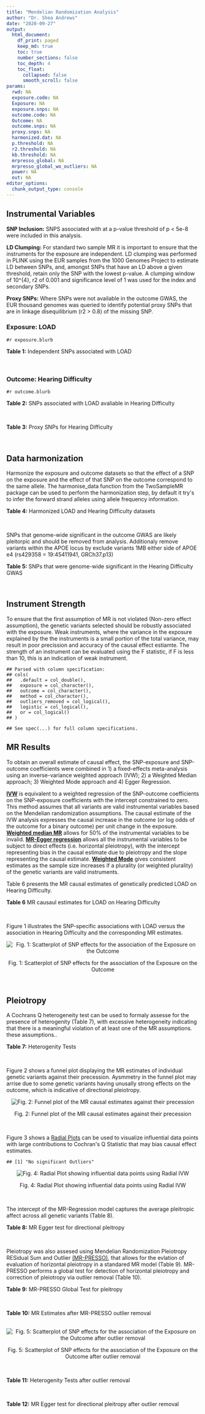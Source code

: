```yaml
---
title: "Mendelian Randomization Analysis"
author: "Dr. Shea Andrews"
date: "2020-09-27"
output:
  html_document:
    df_print: paged
    keep_md: true
    toc: true
    number_sections: false
    toc_depth: 4
    toc_float:
      collapsed: false
      smooth_scroll: false
params:
  rwd: NA
  exposure.code: NA
  Exposure: NA
  exposure.snps: NA
  outcome.code: NA
  Outcome: NA
  outcome.snps: NA
  proxy.snps: NA
  harmonized.dat: NA
  p.threshold: NA
  r2.threshold: NA
  kb.threshold: NA
  mrpresso_global: NA
  mrpresso_global_wo_outliers: NA
  power: NA
  out: NA
editor_options:
  chunk_output_type: console
---
```







## Instrumental Variables
**SNP Inclusion:** SNPS associated with at a p-value threshold of p < 5e-8 were included in this analysis.
<br>

**LD Clumping:** For standard two sample MR it is important to ensure that the instruments for the exposure are independent. LD clumping was performed in PLINK using the EUR samples from the 1000 Genomes Project to estimate LD between SNPs, and, amongst SNPs that have an LD above a given threshold, retain only the SNP with the lowest p-value. A clumping window of 10^{4}, r2 of 0.001 and significance level of 1 was used for the index and secondary SNPs.
<br>

**Proxy SNPs:** Where SNPs were not available in the outcome GWAS, the EUR thousand genomes was queried to identify potential proxy SNPs that are in linkage disequilibrium (r2 > 0.8) of the missing SNP.
<br>

### Exposure: LOAD
`#r exposure.blurb`
<br>

**Table 1:** Independent SNPs associated with LOAD
<div data-pagedtable="false">
  <script data-pagedtable-source type="application/json">
{"columns":[{"label":["SNP"],"name":[1],"type":["chr"],"align":["left"]},{"label":["CHROM"],"name":[2],"type":["dbl"],"align":["right"]},{"label":["POS"],"name":[3],"type":["dbl"],"align":["right"]},{"label":["REF"],"name":[4],"type":["chr"],"align":["left"]},{"label":["ALT"],"name":[5],"type":["chr"],"align":["left"]},{"label":["AF"],"name":[6],"type":["dbl"],"align":["right"]},{"label":["BETA"],"name":[7],"type":["dbl"],"align":["right"]},{"label":["SE"],"name":[8],"type":["dbl"],"align":["right"]},{"label":["Z"],"name":[9],"type":["dbl"],"align":["right"]},{"label":["P"],"name":[10],"type":["dbl"],"align":["right"]},{"label":["N"],"name":[11],"type":["dbl"],"align":["right"]},{"label":["TRAIT"],"name":[12],"type":["chr"],"align":["left"]}],"data":[{"1":"rs679515","2":"1","3":"207750568","4":"T","5":"C","6":"0.8126","7":"-0.1508","8":"0.0183","9":"-8.240440","10":"1.555000e-16","11":"63926","12":"LOAD"},{"1":"rs6733839","2":"2","3":"127892810","4":"C","5":"T","6":"0.4067","7":"0.1693","8":"0.0154","9":"10.993506","10":"4.022000e-28","11":"63926","12":"LOAD"},{"1":"rs34665982","2":"6","3":"32560306","4":"T","5":"C","6":"0.5213","7":"-0.0967","8":"0.0166","9":"-5.825300","10":"5.798000e-09","11":"63926","12":"LOAD"},{"1":"rs114812713","2":"6","3":"41034000","4":"G","5":"C","6":"0.0301","7":"0.2980","8":"0.0431","9":"6.914153","10":"4.467000e-12","11":"63926","12":"LOAD"},{"1":"rs1385742","2":"6","3":"47595155","4":"A","5":"T","6":"0.6344","7":"-0.0876","8":"0.0157","9":"-5.579620","10":"2.232000e-08","11":"63926","12":"LOAD"},{"1":"rs11767557","2":"7","3":"143109139","4":"T","5":"C","6":"0.1968","7":"-0.1028","8":"0.0182","9":"-5.648350","10":"1.561000e-08","11":"63926","12":"LOAD"},{"1":"rs73223431","2":"8","3":"27219987","4":"C","5":"T","6":"0.3669","7":"0.0936","8":"0.0153","9":"6.117647","10":"8.342000e-10","11":"63926","12":"LOAD"},{"1":"rs867230","2":"8","3":"27468503","4":"C","5":"A","6":"0.6029","7":"0.1333","8":"0.0158","9":"8.436709","10":"3.492000e-17","11":"63926","12":"LOAD"},{"1":"rs12416487","2":"10","3":"11721057","4":"A","5":"T","6":"0.6519","7":"0.0850","8":"0.0154","9":"5.519480","10":"3.417000e-08","11":"63926","12":"LOAD"},{"1":"rs3740688","2":"11","3":"47380340","4":"G","5":"T","6":"0.5524","7":"0.0935","8":"0.0144","9":"6.493056","10":"9.702000e-11","11":"63926","12":"LOAD"},{"1":"rs1582763","2":"11","3":"60021948","4":"G","5":"A","6":"0.3729","7":"-0.1232","8":"0.0149","9":"-8.268456","10":"1.186000e-16","11":"63926","12":"LOAD"},{"1":"rs3851179","2":"11","3":"85868640","4":"T","5":"C","6":"0.6410","7":"0.1198","8":"0.0148","9":"8.094590","10":"5.809000e-16","11":"63926","12":"LOAD"},{"1":"rs11218343","2":"11","3":"121435587","4":"T","5":"C","6":"0.0401","7":"-0.2053","8":"0.0369","9":"-5.563690","10":"2.633000e-08","11":"63926","12":"LOAD"},{"1":"rs12590654","2":"14","3":"92938855","4":"G","5":"A","6":"0.3353","7":"-0.0906","8":"0.0157","9":"-5.770701","10":"8.729000e-09","11":"63926","12":"LOAD"},{"1":"rs12151021","2":"19","3":"1050874","4":"A","5":"G","6":"0.6753","7":"-0.1071","8":"0.0169","9":"-6.337280","10":"2.562000e-10","11":"63926","12":"LOAD"},{"1":"rs111358663","2":"19","3":"45196958","4":"T","5":"A","6":"0.0111","7":"-0.5369","8":"0.0795","9":"-6.753459","10":"1.436000e-11","11":"63926","12":"LOAD"},{"1":"rs4803765","2":"19","3":"45358448","4":"C","5":"T","6":"0.0243","7":"0.7165","8":"0.0610","9":"11.745902","10":"7.131000e-32","11":"63926","12":"LOAD"},{"1":"rs12972156","2":"19","3":"45387459","4":"C","5":"G","6":"0.2027","7":"0.9653","8":"0.0189","9":"51.074100","10":"2.225074e-308","11":"63926","12":"LOAD"},{"1":"rs117310449","2":"19","3":"45393516","4":"C","5":"T","6":"0.0130","7":"0.9879","8":"0.0691","9":"14.296671","10":"2.275000e-46","11":"63926","12":"LOAD"},{"1":"rs73033507","2":"19","3":"45431403","4":"C","5":"T","6":"0.0239","7":"-0.3620","8":"0.0657","9":"-5.509893","10":"3.646000e-08","11":"63926","12":"LOAD"},{"1":"rs114533385","2":"19","3":"45436753","4":"C","5":"T","6":"0.0210","7":"0.8281","8":"0.0661","9":"12.527988","10":"5.434000e-36","11":"63926","12":"LOAD"},{"1":"rs139995984","2":"19","3":"45574482","4":"G","5":"C","6":"0.0155","7":"-0.5343","8":"0.0879","9":"-6.078498","10":"1.192000e-09","11":"63926","12":"LOAD"}],"options":{"columns":{"min":{},"max":[10]},"rows":{"min":[10],"max":[10]},"pages":{}}}
  </script>
</div>
<br>

### Outcome: Hearing Difficulty
`#r outcome.blurb`
<br>

**Table 2:** SNPs associated with LOAD avaliable in Hearing Difficulty
<div data-pagedtable="false">
  <script data-pagedtable-source type="application/json">
{"columns":[{"label":["SNP"],"name":[1],"type":["chr"],"align":["left"]},{"label":["CHROM"],"name":[2],"type":["dbl"],"align":["right"]},{"label":["POS"],"name":[3],"type":["dbl"],"align":["right"]},{"label":["REF"],"name":[4],"type":["chr"],"align":["left"]},{"label":["ALT"],"name":[5],"type":["chr"],"align":["left"]},{"label":["AF"],"name":[6],"type":["dbl"],"align":["right"]},{"label":["BETA"],"name":[7],"type":["dbl"],"align":["right"]},{"label":["SE"],"name":[8],"type":["dbl"],"align":["right"]},{"label":["Z"],"name":[9],"type":["dbl"],"align":["right"]},{"label":["P"],"name":[10],"type":["dbl"],"align":["right"]},{"label":["N"],"name":[11],"type":["dbl"],"align":["right"]},{"label":["TRAIT"],"name":[12],"type":["chr"],"align":["left"]}],"data":[{"1":"rs679515","2":"1","3":"207750568","4":"T","5":"C","6":"0.822475","7":"-0.002313600","8":"0.00172481","9":"-1.341370","10":"0.180","11":"250389","12":"Hearing_Difficulty"},{"1":"rs6733839","2":"2","3":"127892810","4":"C","5":"T","6":"0.392564","7":"0.002783530","8":"0.00137094","9":"2.030380","10":"0.042","11":"250389","12":"Hearing_Difficulty"},{"1":"rs34665982","2":"6","3":"32560306","4":"T","5":"C","6":"0.560524","7":"0.001473400","8":"0.00132923","9":"1.108460","10":"0.270","11":"250389","12":"Hearing_Difficulty"},{"1":"rs114812713","2":"6","3":"41034000","4":"G","5":"C","6":"0.026655","7":"0.004620500","8":"0.00416719","9":"1.108780","10":"0.270","11":"250389","12":"Hearing_Difficulty"},{"1":"rs1385742","2":"6","3":"47595155","4":"A","5":"T","6":"0.647132","7":"-0.001163960","8":"0.00139644","9":"-0.833520","10":"0.400","11":"250389","12":"Hearing_Difficulty"},{"1":"rs11767557","2":"7","3":"143109139","4":"T","5":"C","6":"0.214293","7":"-0.000904002","8":"0.00160615","9":"-0.562838","10":"0.570","11":"250389","12":"Hearing_Difficulty"},{"1":"rs73223431","2":"8","3":"27219987","4":"C","5":"T","6":"0.366373","7":"-0.000432550","8":"0.00137058","9":"-0.315596","10":"0.750","11":"250389","12":"Hearing_Difficulty"},{"1":"rs867230","2":"8","3":"27468503","4":"C","5":"A","6":"0.586828","7":"0.002898550","8":"0.00135090","9":"2.145640","10":"0.032","11":"250389","12":"Hearing_Difficulty"},{"1":"rs12416487","2":"10","3":"11721057","4":"A","5":"T","6":"0.657233","7":"-0.002473270","8":"0.00139040","9":"-1.778820","10":"0.075","11":"250389","12":"Hearing_Difficulty"},{"1":"rs3740688","2":"11","3":"47380340","4":"G","5":"T","6":"0.544018","7":"0.002175910","8":"0.00132806","9":"1.638410","10":"0.100","11":"250389","12":"Hearing_Difficulty"},{"1":"rs1582763","2":"11","3":"60021948","4":"G","5":"A","6":"0.380316","7":"-0.003224680","8":"0.00135984","9":"-2.371370","10":"0.018","11":"250389","12":"Hearing_Difficulty"},{"1":"rs3851179","2":"11","3":"85868640","4":"T","5":"C","6":"0.628284","7":"-0.000187229","8":"0.00136368","9":"-0.137297","10":"0.890","11":"250389","12":"Hearing_Difficulty"},{"1":"rs11218343","2":"11","3":"121435587","4":"T","5":"C","6":"0.037339","7":"0.001421820","8":"0.00348571","9":"0.407900","10":"0.680","11":"250389","12":"Hearing_Difficulty"},{"1":"rs12590654","2":"14","3":"92938855","4":"G","5":"A","6":"0.339705","7":"0.002277520","8":"0.00140235","9":"1.624070","10":"0.100","11":"250389","12":"Hearing_Difficulty"},{"1":"rs12151021","2":"19","3":"1050874","4":"A","5":"G","6":"0.674505","7":"0.001812200","8":"0.00141490","9":"1.280800","10":"0.200","11":"250389","12":"Hearing_Difficulty"},{"1":"rs111358663","2":"19","3":"45196958","4":"T","5":"A","6":"0.015890","7":"0.007170420","8":"0.00536153","9":"1.337380","10":"0.180","11":"250389","12":"Hearing_Difficulty"},{"1":"rs4803765","2":"19","3":"45358448","4":"C","5":"T","6":"0.009395","7":"0.005230240","8":"0.00760186","9":"0.688021","10":"0.490","11":"250389","12":"Hearing_Difficulty"},{"1":"rs12972156","2":"19","3":"45387459","4":"C","5":"G","6":"0.148626","7":"0.001232550","8":"0.00187061","9":"0.658903","10":"0.510","11":"250389","12":"Hearing_Difficulty"},{"1":"rs117310449","2":"19","3":"45393516","4":"C","5":"T","6":"0.011970","7":"-0.004624800","8":"0.00610451","9":"-0.757604","10":"0.450","11":"250389","12":"Hearing_Difficulty"},{"1":"rs73033507","2":"19","3":"45431403","4":"C","5":"T","6":"0.038781","7":"0.003775510","8":"0.00347531","9":"1.086380","10":"0.280","11":"250389","12":"Hearing_Difficulty"},{"1":"rs114533385","2":"19","3":"45436753","4":"C","5":"T","6":"0.011043","7":"0.000671419","8":"0.00650306","9":"0.103247","10":"0.920","11":"250389","12":"Hearing_Difficulty"},{"1":"rs139995984","2":"19","3":"45574482","4":"G","5":"C","6":"0.013652","7":"-0.003783860","8":"0.00635591","9":"-0.595329","10":"0.550","11":"250389","12":"Hearing_Difficulty"}],"options":{"columns":{"min":{},"max":[10]},"rows":{"min":[10],"max":[10]},"pages":{}}}
  </script>
</div>
<br>

**Table 3:** Proxy SNPs for Hearing Difficulty
<div data-pagedtable="false">
  <script data-pagedtable-source type="application/json">
{"columns":[{"label":["proxy.outcome"],"name":[1],"type":["lgl"],"align":["right"]},{"label":["target_snp"],"name":[2],"type":["lgl"],"align":["right"]},{"label":["proxy_snp"],"name":[3],"type":["lgl"],"align":["right"]},{"label":["ld.r2"],"name":[4],"type":["lgl"],"align":["right"]},{"label":["Dprime"],"name":[5],"type":["lgl"],"align":["right"]},{"label":["ref.proxy"],"name":[6],"type":["lgl"],"align":["right"]},{"label":["alt.proxy"],"name":[7],"type":["lgl"],"align":["right"]},{"label":["CHROM"],"name":[8],"type":["lgl"],"align":["right"]},{"label":["POS"],"name":[9],"type":["lgl"],"align":["right"]},{"label":["ALT.proxy"],"name":[10],"type":["lgl"],"align":["right"]},{"label":["REF.proxy"],"name":[11],"type":["lgl"],"align":["right"]},{"label":["AF"],"name":[12],"type":["lgl"],"align":["right"]},{"label":["BETA"],"name":[13],"type":["lgl"],"align":["right"]},{"label":["SE"],"name":[14],"type":["lgl"],"align":["right"]},{"label":["P"],"name":[15],"type":["lgl"],"align":["right"]},{"label":["N"],"name":[16],"type":["lgl"],"align":["right"]},{"label":["ref"],"name":[17],"type":["lgl"],"align":["right"]},{"label":["alt"],"name":[18],"type":["lgl"],"align":["right"]},{"label":["ALT"],"name":[19],"type":["lgl"],"align":["right"]},{"label":["REF"],"name":[20],"type":["lgl"],"align":["right"]},{"label":["PHASE"],"name":[21],"type":["lgl"],"align":["right"]}],"data":[{"1":"NA","2":"NA","3":"NA","4":"NA","5":"NA","6":"NA","7":"NA","8":"NA","9":"NA","10":"NA","11":"NA","12":"NA","13":"NA","14":"NA","15":"NA","16":"NA","17":"NA","18":"NA","19":"NA","20":"NA","21":"NA"}],"options":{"columns":{"min":{},"max":[10]},"rows":{"min":[10],"max":[10]},"pages":{}}}
  </script>
</div>
<br>

## Data harmonization
Harmonize the exposure and outcome datasets so that the effect of a SNP on the exposure and the effect of that SNP on the outcome correspond to the same allele. The harmonise_data function from the TwoSampleMR package can be used to perform the harmonization step, by default it try's to infer the forward strand alleles using allele frequency information.
<br>

**Table 4:** Harmonized LOAD and Hearing Difficulty datasets
<div data-pagedtable="false">
  <script data-pagedtable-source type="application/json">
{"columns":[{"label":["SNP"],"name":[1],"type":["chr"],"align":["left"]},{"label":["effect_allele.exposure"],"name":[2],"type":["chr"],"align":["left"]},{"label":["other_allele.exposure"],"name":[3],"type":["chr"],"align":["left"]},{"label":["effect_allele.outcome"],"name":[4],"type":["chr"],"align":["left"]},{"label":["other_allele.outcome"],"name":[5],"type":["chr"],"align":["left"]},{"label":["beta.exposure"],"name":[6],"type":["dbl"],"align":["right"]},{"label":["beta.outcome"],"name":[7],"type":["dbl"],"align":["right"]},{"label":["eaf.exposure"],"name":[8],"type":["dbl"],"align":["right"]},{"label":["eaf.outcome"],"name":[9],"type":["dbl"],"align":["right"]},{"label":["remove"],"name":[10],"type":["lgl"],"align":["right"]},{"label":["palindromic"],"name":[11],"type":["lgl"],"align":["right"]},{"label":["ambiguous"],"name":[12],"type":["lgl"],"align":["right"]},{"label":["id.outcome"],"name":[13],"type":["chr"],"align":["left"]},{"label":["chr.outcome"],"name":[14],"type":["dbl"],"align":["right"]},{"label":["pos.outcome"],"name":[15],"type":["dbl"],"align":["right"]},{"label":["se.outcome"],"name":[16],"type":["dbl"],"align":["right"]},{"label":["z.outcome"],"name":[17],"type":["dbl"],"align":["right"]},{"label":["pval.outcome"],"name":[18],"type":["dbl"],"align":["right"]},{"label":["samplesize.outcome"],"name":[19],"type":["dbl"],"align":["right"]},{"label":["outcome"],"name":[20],"type":["chr"],"align":["left"]},{"label":["mr_keep.outcome"],"name":[21],"type":["lgl"],"align":["right"]},{"label":["pval_origin.outcome"],"name":[22],"type":["chr"],"align":["left"]},{"label":["chr.exposure"],"name":[23],"type":["dbl"],"align":["right"]},{"label":["pos.exposure"],"name":[24],"type":["dbl"],"align":["right"]},{"label":["se.exposure"],"name":[25],"type":["dbl"],"align":["right"]},{"label":["z.exposure"],"name":[26],"type":["dbl"],"align":["right"]},{"label":["pval.exposure"],"name":[27],"type":["dbl"],"align":["right"]},{"label":["samplesize.exposure"],"name":[28],"type":["dbl"],"align":["right"]},{"label":["exposure"],"name":[29],"type":["chr"],"align":["left"]},{"label":["mr_keep.exposure"],"name":[30],"type":["lgl"],"align":["right"]},{"label":["pval_origin.exposure"],"name":[31],"type":["chr"],"align":["left"]},{"label":["id.exposure"],"name":[32],"type":["chr"],"align":["left"]},{"label":["action"],"name":[33],"type":["dbl"],"align":["right"]},{"label":["mr_keep"],"name":[34],"type":["lgl"],"align":["right"]},{"label":["pt"],"name":[35],"type":["dbl"],"align":["right"]},{"label":["pleitropy_keep"],"name":[36],"type":["lgl"],"align":["right"]},{"label":["mrpresso_RSSobs"],"name":[37],"type":["dbl"],"align":["right"]},{"label":["mrpresso_pval"],"name":[38],"type":["dbl"],"align":["right"]},{"label":["mrpresso_keep"],"name":[39],"type":["lgl"],"align":["right"]}],"data":[{"1":"rs111358663","2":"A","3":"T","4":"A","5":"T","6":"-0.5369","7":"0.007170420","8":"0.0111","9":"0.015890","10":"FALSE","11":"TRUE","12":"FALSE","13":"PxdKDH","14":"19","15":"45196958","16":"0.00536153","17":"1.337380","18":"0.180","19":"250389","20":"Wells2019hdiff","21":"TRUE","22":"reported","23":"19","24":"45196958","25":"0.0795","26":"-6.753459","27":"1.436e-11","28":"63926","29":"Kunkle2019load","30":"TRUE","31":"reported","32":"9TLkyq","33":"2","34":"TRUE","35":"5e-08","36":"FALSE","37":"NA","38":"NA","39":"NA"},{"1":"rs11218343","2":"C","3":"T","4":"C","5":"T","6":"-0.2053","7":"0.001421820","8":"0.0401","9":"0.037339","10":"FALSE","11":"FALSE","12":"FALSE","13":"PxdKDH","14":"11","15":"121435587","16":"0.00348571","17":"0.407900","18":"0.680","19":"250389","20":"Wells2019hdiff","21":"TRUE","22":"reported","23":"11","24":"121435587","25":"0.0369","26":"-5.563690","27":"2.633e-08","28":"63926","29":"Kunkle2019load","30":"TRUE","31":"reported","32":"9TLkyq","33":"2","34":"TRUE","35":"5e-08","36":"TRUE","37":"8.446995e-06","38":"1.0000","39":"TRUE"},{"1":"rs114533385","2":"T","3":"C","4":"T","5":"C","6":"0.8281","7":"0.000671419","8":"0.0210","9":"0.011043","10":"FALSE","11":"FALSE","12":"FALSE","13":"PxdKDH","14":"19","15":"45436753","16":"0.00650306","17":"0.103247","18":"0.920","19":"250389","20":"Wells2019hdiff","21":"TRUE","22":"reported","23":"19","24":"45436753","25":"0.0661","26":"12.527988","27":"5.434e-36","28":"63926","29":"Kunkle2019load","30":"TRUE","31":"reported","32":"9TLkyq","33":"2","34":"TRUE","35":"5e-08","36":"FALSE","37":"NA","38":"NA","39":"NA"},{"1":"rs114812713","2":"C","3":"G","4":"C","5":"G","6":"0.2980","7":"0.004620500","8":"0.0301","9":"0.026655","10":"FALSE","11":"TRUE","12":"FALSE","13":"PxdKDH","14":"6","15":"41034000","16":"0.00416719","17":"1.108780","18":"0.270","19":"250389","20":"Wells2019hdiff","21":"TRUE","22":"reported","23":"6","24":"41034000","25":"0.0431","26":"6.914153","27":"4.467e-12","28":"63926","29":"Kunkle2019load","30":"TRUE","31":"reported","32":"9TLkyq","33":"2","34":"TRUE","35":"5e-08","36":"TRUE","37":"7.689907e-06","38":"1.0000","39":"TRUE"},{"1":"rs117310449","2":"T","3":"C","4":"T","5":"C","6":"0.9879","7":"-0.004624800","8":"0.0130","9":"0.011970","10":"FALSE","11":"FALSE","12":"FALSE","13":"PxdKDH","14":"19","15":"45393516","16":"0.00610451","17":"-0.757604","18":"0.450","19":"250389","20":"Wells2019hdiff","21":"TRUE","22":"reported","23":"19","24":"45393516","25":"0.0691","26":"14.296671","27":"2.275e-46","28":"63926","29":"Kunkle2019load","30":"TRUE","31":"reported","32":"9TLkyq","33":"2","34":"TRUE","35":"5e-08","36":"FALSE","37":"NA","38":"NA","39":"NA"},{"1":"rs11767557","2":"C","3":"T","4":"C","5":"T","6":"-0.1028","7":"-0.000904002","8":"0.1968","9":"0.214293","10":"FALSE","11":"FALSE","12":"FALSE","13":"PxdKDH","14":"7","15":"143109139","16":"0.00160615","17":"-0.562838","18":"0.570","19":"250389","20":"Wells2019hdiff","21":"TRUE","22":"reported","23":"7","24":"143109139","25":"0.0182","26":"-5.648350","27":"1.561e-08","28":"63926","29":"Kunkle2019load","30":"TRUE","31":"reported","32":"9TLkyq","33":"2","34":"TRUE","35":"5e-08","36":"TRUE","37":"5.031461e-08","38":"1.0000","39":"TRUE"},{"1":"rs12151021","2":"G","3":"A","4":"G","5":"A","6":"-0.1071","7":"0.001812200","8":"0.6753","9":"0.674505","10":"FALSE","11":"FALSE","12":"FALSE","13":"PxdKDH","14":"19","15":"1050874","16":"0.00141490","17":"1.280800","18":"0.200","19":"250389","20":"Wells2019hdiff","21":"TRUE","22":"reported","23":"19","24":"1050874","25":"0.0169","26":"-6.337280","27":"2.562e-10","28":"63926","29":"Kunkle2019load","30":"TRUE","31":"reported","32":"9TLkyq","33":"2","34":"TRUE","35":"5e-08","36":"TRUE","37":"7.264688e-06","38":"0.8730","39":"TRUE"},{"1":"rs12416487","2":"T","3":"A","4":"T","5":"A","6":"0.0850","7":"-0.002473270","8":"0.6519","9":"0.657233","10":"FALSE","11":"TRUE","12":"FALSE","13":"PxdKDH","14":"10","15":"11721057","16":"0.00139040","17":"-1.778820","18":"0.075","19":"250389","20":"Wells2019hdiff","21":"TRUE","22":"reported","23":"10","24":"11721057","25":"0.0154","26":"5.519480","27":"3.417e-08","28":"63926","29":"Kunkle2019load","30":"TRUE","31":"reported","32":"9TLkyq","33":"2","34":"TRUE","35":"5e-08","36":"TRUE","37":"1.004747e-05","38":"0.4005","39":"TRUE"},{"1":"rs12590654","2":"A","3":"G","4":"A","5":"G","6":"-0.0906","7":"0.002277520","8":"0.3353","9":"0.339705","10":"FALSE","11":"FALSE","12":"FALSE","13":"PxdKDH","14":"14","15":"92938855","16":"0.00140235","17":"1.624070","18":"0.100","19":"250389","20":"Wells2019hdiff","21":"TRUE","22":"reported","23":"14","24":"92938855","25":"0.0157","26":"-5.770701","27":"8.729e-09","28":"63926","29":"Kunkle2019load","30":"TRUE","31":"reported","32":"9TLkyq","33":"2","34":"TRUE","35":"5e-08","36":"TRUE","37":"9.118383e-06","38":"0.5265","39":"TRUE"},{"1":"rs12972156","2":"G","3":"C","4":"G","5":"C","6":"0.9653","7":"0.001232550","8":"0.2027","9":"0.148626","10":"FALSE","11":"TRUE","12":"FALSE","13":"PxdKDH","14":"19","15":"45387459","16":"0.00187061","17":"0.658903","18":"0.510","19":"250389","20":"Wells2019hdiff","21":"TRUE","22":"reported","23":"19","24":"45387459","25":"0.0189","26":"51.074100","27":"1.000e-200","28":"63926","29":"Kunkle2019load","30":"TRUE","31":"reported","32":"9TLkyq","33":"2","34":"TRUE","35":"5e-08","36":"FALSE","37":"NA","38":"NA","39":"NA"},{"1":"rs1385742","2":"T","3":"A","4":"T","5":"A","6":"-0.0876","7":"-0.001163960","8":"0.6344","9":"0.647132","10":"FALSE","11":"TRUE","12":"FALSE","13":"PxdKDH","14":"6","15":"47595155","16":"0.00139644","17":"-0.833520","18":"0.400","19":"250389","20":"Wells2019hdiff","21":"TRUE","22":"reported","23":"6","24":"47595155","25":"0.0157","26":"-5.579620","27":"2.232e-08","28":"63926","29":"Kunkle2019load","30":"TRUE","31":"reported","32":"9TLkyq","33":"2","34":"TRUE","35":"5e-08","36":"TRUE","37":"3.620118e-07","38":"1.0000","39":"TRUE"},{"1":"rs139995984","2":"C","3":"G","4":"C","5":"G","6":"-0.5343","7":"-0.003783860","8":"0.0155","9":"0.013652","10":"FALSE","11":"TRUE","12":"FALSE","13":"PxdKDH","14":"19","15":"45574482","16":"0.00635591","17":"-0.595329","18":"0.550","19":"250389","20":"Wells2019hdiff","21":"TRUE","22":"reported","23":"19","24":"45574482","25":"0.0879","26":"-6.078498","27":"1.192e-09","28":"63926","29":"Kunkle2019load","30":"TRUE","31":"reported","32":"9TLkyq","33":"2","34":"TRUE","35":"5e-08","36":"FALSE","37":"NA","38":"NA","39":"NA"},{"1":"rs1582763","2":"A","3":"G","4":"A","5":"G","6":"-0.1232","7":"-0.003224680","8":"0.3729","9":"0.380316","10":"FALSE","11":"FALSE","12":"FALSE","13":"PxdKDH","14":"11","15":"60021948","16":"0.00135984","17":"-2.371370","18":"0.018","19":"250389","20":"Wells2019hdiff","21":"TRUE","22":"reported","23":"11","24":"60021948","25":"0.0149","26":"-8.268456","27":"1.186e-16","28":"63926","29":"Kunkle2019load","30":"TRUE","31":"reported","32":"9TLkyq","33":"2","34":"TRUE","35":"5e-08","36":"TRUE","37":"6.909318e-06","38":"0.8415","39":"TRUE"},{"1":"rs34665982","2":"C","3":"T","4":"C","5":"T","6":"-0.0967","7":"0.001473400","8":"0.5213","9":"0.560524","10":"FALSE","11":"FALSE","12":"FALSE","13":"PxdKDH","14":"6","15":"32560306","16":"0.00132923","17":"1.108460","18":"0.270","19":"250389","20":"Wells2019hdiff","21":"TRUE","22":"reported","23":"6","24":"32560306","25":"0.0166","26":"-5.825300","27":"5.798e-09","28":"63926","29":"Kunkle2019load","30":"TRUE","31":"reported","32":"9TLkyq","33":"2","34":"TRUE","35":"5e-08","36":"TRUE","37":"5.057897e-06","38":"1.0000","39":"TRUE"},{"1":"rs3740688","2":"T","3":"G","4":"T","5":"G","6":"0.0935","7":"0.002175910","8":"0.5524","9":"0.544018","10":"FALSE","11":"FALSE","12":"FALSE","13":"PxdKDH","14":"11","15":"47380340","16":"0.00132806","17":"1.638410","18":"0.100","19":"250389","20":"Wells2019hdiff","21":"TRUE","22":"reported","23":"11","24":"47380340","25":"0.0144","26":"6.493056","27":"9.702e-11","28":"63926","29":"Kunkle2019load","30":"TRUE","31":"reported","32":"9TLkyq","33":"2","34":"TRUE","35":"5e-08","36":"TRUE","37":"2.674111e-06","38":"1.0000","39":"TRUE"},{"1":"rs3851179","2":"C","3":"T","4":"C","5":"T","6":"0.1198","7":"-0.000187229","8":"0.6410","9":"0.628284","10":"FALSE","11":"FALSE","12":"FALSE","13":"PxdKDH","14":"11","15":"85868640","16":"0.00136368","17":"-0.137297","18":"0.890","19":"250389","20":"Wells2019hdiff","21":"TRUE","22":"reported","23":"11","24":"85868640","25":"0.0148","26":"8.094590","27":"5.809e-16","28":"63926","29":"Kunkle2019load","30":"TRUE","31":"reported","32":"9TLkyq","33":"2","34":"TRUE","35":"5e-08","36":"TRUE","37":"1.165646e-06","38":"1.0000","39":"TRUE"},{"1":"rs4803765","2":"T","3":"C","4":"T","5":"C","6":"0.7165","7":"0.005230240","8":"0.0243","9":"0.009395","10":"FALSE","11":"FALSE","12":"FALSE","13":"PxdKDH","14":"19","15":"45358448","16":"0.00760186","17":"0.688021","18":"0.490","19":"250389","20":"Wells2019hdiff","21":"TRUE","22":"reported","23":"19","24":"45358448","25":"0.0610","26":"11.745902","27":"7.131e-32","28":"63926","29":"Kunkle2019load","30":"TRUE","31":"reported","32":"9TLkyq","33":"2","34":"TRUE","35":"5e-08","36":"FALSE","37":"NA","38":"NA","39":"NA"},{"1":"rs6733839","2":"T","3":"C","4":"T","5":"C","6":"0.1693","7":"0.002783530","8":"0.4067","9":"0.392564","10":"FALSE","11":"FALSE","12":"FALSE","13":"PxdKDH","14":"2","15":"127892810","16":"0.00137094","17":"2.030380","18":"0.042","19":"250389","20":"Wells2019hdiff","21":"TRUE","22":"reported","23":"2","24":"127892810","25":"0.0154","26":"10.993506","27":"4.022e-28","28":"63926","29":"Kunkle2019load","30":"TRUE","31":"reported","32":"9TLkyq","33":"2","34":"TRUE","35":"5e-08","36":"TRUE","37":"3.874082e-06","38":"1.0000","39":"TRUE"},{"1":"rs679515","2":"C","3":"T","4":"C","5":"T","6":"-0.1508","7":"-0.002313600","8":"0.8126","9":"0.822475","10":"FALSE","11":"FALSE","12":"FALSE","13":"PxdKDH","14":"1","15":"207750568","16":"0.00172481","17":"-1.341370","18":"0.180","19":"250389","20":"Wells2019hdiff","21":"TRUE","22":"reported","23":"1","24":"207750568","25":"0.0183","26":"-8.240440","27":"1.555e-16","28":"63926","29":"Kunkle2019load","30":"TRUE","31":"reported","32":"9TLkyq","33":"2","34":"TRUE","35":"5e-08","36":"TRUE","37":"2.010131e-06","38":"1.0000","39":"TRUE"},{"1":"rs73033507","2":"T","3":"C","4":"T","5":"C","6":"-0.3620","7":"0.003775510","8":"0.0239","9":"0.038781","10":"FALSE","11":"FALSE","12":"FALSE","13":"PxdKDH","14":"19","15":"45431403","16":"0.00347531","17":"1.086380","18":"0.280","19":"250389","20":"Wells2019hdiff","21":"TRUE","22":"reported","23":"19","24":"45431403","25":"0.0657","26":"-5.509893","27":"3.646e-08","28":"63926","29":"Kunkle2019load","30":"TRUE","31":"reported","32":"9TLkyq","33":"2","34":"TRUE","35":"5e-08","36":"FALSE","37":"NA","38":"NA","39":"NA"},{"1":"rs73223431","2":"T","3":"C","4":"T","5":"C","6":"0.0936","7":"-0.000432550","8":"0.3669","9":"0.366373","10":"FALSE","11":"FALSE","12":"FALSE","13":"PxdKDH","14":"8","15":"27219987","16":"0.00137058","17":"-0.315596","18":"0.750","19":"250389","20":"Wells2019hdiff","21":"TRUE","22":"reported","23":"8","24":"27219987","25":"0.0153","26":"6.117647","27":"8.342e-10","28":"63926","29":"Kunkle2019load","30":"TRUE","31":"reported","32":"9TLkyq","33":"2","34":"TRUE","35":"5e-08","36":"TRUE","37":"1.245160e-06","38":"1.0000","39":"TRUE"},{"1":"rs867230","2":"A","3":"C","4":"A","5":"C","6":"0.1333","7":"0.002898550","8":"0.6029","9":"0.586828","10":"FALSE","11":"FALSE","12":"FALSE","13":"PxdKDH","14":"8","15":"27468503","16":"0.00135090","17":"2.145640","18":"0.032","19":"250389","20":"Wells2019hdiff","21":"TRUE","22":"reported","23":"8","24":"27468503","25":"0.0158","26":"8.436709","27":"3.492e-17","28":"63926","29":"Kunkle2019load","30":"TRUE","31":"reported","32":"9TLkyq","33":"2","34":"TRUE","35":"5e-08","36":"TRUE","37":"5.003561e-06","38":"1.0000","39":"TRUE"}],"options":{"columns":{"min":{},"max":[10]},"rows":{"min":[10],"max":[10]},"pages":{}}}
  </script>
</div>
<br>

SNPs that genome-wide significant in the outcome GWAS are likely pleitorpic and should be removed from analysis. Additionaly remove variants within the APOE locus by exclude variants 1MB either side of APOE e4 (rs429358 = 19:45411941, GRCh37.p13)
<br>


**Table 5:** SNPs that were genome-wide significant in the Hearing Difficulty GWAS
<div data-pagedtable="false">
  <script data-pagedtable-source type="application/json">
{"columns":[{"label":["SNP"],"name":[1],"type":["chr"],"align":["left"]},{"label":["chr.outcome"],"name":[2],"type":["dbl"],"align":["right"]},{"label":["pos.outcome"],"name":[3],"type":["dbl"],"align":["right"]},{"label":["pval.exposure"],"name":[4],"type":["dbl"],"align":["right"]},{"label":["pval.outcome"],"name":[5],"type":["dbl"],"align":["right"]}],"data":[{"1":"rs111358663","2":"19","3":"45196958","4":"1.436e-11","5":"0.18"},{"1":"rs114533385","2":"19","3":"45436753","4":"5.434e-36","5":"0.92"},{"1":"rs117310449","2":"19","3":"45393516","4":"2.275e-46","5":"0.45"},{"1":"rs12972156","2":"19","3":"45387459","4":"1.000e-200","5":"0.51"},{"1":"rs139995984","2":"19","3":"45574482","4":"1.192e-09","5":"0.55"},{"1":"rs4803765","2":"19","3":"45358448","4":"7.131e-32","5":"0.49"},{"1":"rs73033507","2":"19","3":"45431403","4":"3.646e-08","5":"0.28"}],"options":{"columns":{"min":{},"max":[10]},"rows":{"min":[10],"max":[10]},"pages":{}}}
  </script>
</div>
<br>


## Instrument Strength
To ensure that the first assumption of MR is not violated (Non-zero effect assumption), the genetic variants selected should be robustly associated with the exposure. Weak instruments, where the variance in the exposure explained by the the instruments is a small portion of the total variance, may result in poor precission and accuracy of the causal effect estiamte. The strength of an instrument can be evaluated using the F statistic, if F is less than 10, this is an indication of weak instrument.


```
## Parsed with column specification:
## cols(
##   .default = col_double(),
##   exposure = col_character(),
##   outcome = col_character(),
##   method = col_character(),
##   outliers_removed = col_logical(),
##   logistic = col_logical(),
##   or = col_logical()
## )
```

```
## See spec(...) for full column specifications.
```

<div data-pagedtable="false">
  <script data-pagedtable-source type="application/json">
{"columns":[{"label":["outliers_removed"],"name":[1],"type":["lgl"],"align":["right"]},{"label":["pve.exposure"],"name":[2],"type":["dbl"],"align":["right"]},{"label":["F"],"name":[3],"type":["dbl"],"align":["right"]},{"label":["Alpha"],"name":[4],"type":["dbl"],"align":["right"]},{"label":["NCP"],"name":[5],"type":["dbl"],"align":["right"]},{"label":["Power"],"name":[6],"type":["dbl"],"align":["right"]}],"data":[{"1":"FALSE","2":"0.01384395","3":"50.6745","4":"0.05","5":"4.501463","6":"0.5642518"}],"options":{"columns":{"min":{},"max":[10]},"rows":{"min":[10],"max":[10]},"pages":{}}}
  </script>
</div>

##  MR Results
To obtain an overall estimate of causal effect, the SNP-exposure and SNP-outcome coefficients were combined in 1) a fixed-effects meta-analysis using an inverse-variance weighted approach (IVW); 2) a Weighted Median approach; 3) Weighted Mode approach and 4) Egger Regression.


[**IVW**](https://doi.org/10.1002/gepi.21758) is equivalent to a weighted regression of the SNP-outcome coefficients on the SNP-exposure coefficients with the intercept constrained to zero. This method assumes that all variants are valid instrumental variables based on the Mendelian randomization assumptions. The causal estimate of the IVW analysis expresses the causal increase in the outcome (or log odds of the outcome for a binary outcome) per unit change in the exposure. [**Weighted median MR**](https://doi.org/10.1002/gepi.21965) allows for 50% of the instrumental variables to be invalid. [**MR-Egger regression**](https://doi.org/10.1093/ije/dyw220) allows all the instrumental variables to be subject to direct effects (i.e. horizontal pleiotropy), with the intercept representing bias in the causal estimate due to pleiotropy and the slope representing the causal estimate. [**Weighted Mode**](https://doi.org/10.1093/ije/dyx102) gives consistent estimates as the sample size increases if a plurality (or weighted plurality) of the genetic variants are valid instruments.
<br>



Table 6 presents the MR causal estimates of genetically predicted LOAD on Hearing Difficulty.
<br>

**Table 6** MR causaul estimates for LOAD on Hearing Difficulty
<div data-pagedtable="false">
  <script data-pagedtable-source type="application/json">
{"columns":[{"label":["id.exposure"],"name":[1],"type":["chr"],"align":["left"]},{"label":["id.outcome"],"name":[2],"type":["chr"],"align":["left"]},{"label":["outcome"],"name":[3],"type":["fctr"],"align":["left"]},{"label":["exposure"],"name":[4],"type":["fctr"],"align":["left"]},{"label":["method"],"name":[5],"type":["fctr"],"align":["left"]},{"label":["nsnp"],"name":[6],"type":["int"],"align":["right"]},{"label":["b"],"name":[7],"type":["dbl"],"align":["right"]},{"label":["se"],"name":[8],"type":["dbl"],"align":["right"]},{"label":["pval"],"name":[9],"type":["dbl"],"align":["right"]}],"data":[{"1":"9TLkyq","2":"PxdKDH","3":"Wells2019hdiff","4":"Kunkle2019load","5":"Inverse variance weighted (fixed effects)","6":"15","7":"0.006707168","8":"0.003266421","9":"0.040036811"},{"1":"9TLkyq","2":"PxdKDH","3":"Wells2019hdiff","4":"Kunkle2019load","5":"Weighted median","6":"15","7":"0.015257402","8":"0.004894695","9":"0.001826208"},{"1":"9TLkyq","2":"PxdKDH","3":"Wells2019hdiff","4":"Kunkle2019load","5":"Weighted mode","6":"15","7":"0.017152720","8":"0.006515376","9":"0.019684367"},{"1":"9TLkyq","2":"PxdKDH","3":"Wells2019hdiff","4":"Kunkle2019load","5":"MR Egger","6":"15","7":"0.035585535","8":"0.014989802","9":"0.033684461"}],"options":{"columns":{"min":{},"max":[10]},"rows":{"min":[10],"max":[10]},"pages":{}}}
  </script>
</div>
<br>

Figure 1 illustrates the SNP-specific associations with LOAD versus the association in Hearing Difficulty and the corresponding MR estimates.
<br>

<div class="figure" style="text-align: center">
<img src="/sc/arion/projects/LOAD/shea/Projects/MR_ADPhenome/results/MR_ADbidir/Kunkle2019load/Wells2019hdiff/Kunkle2019load_5e-8_Wells2019hdiff_MR_Analaysis_files/figure-html/scatter_plot-1.png" alt="Fig. 1: Scatterplot of SNP effects for the association of the Exposure on the Outcome"  />
<p class="caption">Fig. 1: Scatterplot of SNP effects for the association of the Exposure on the Outcome</p>
</div>
<br>


## Pleiotropy
A Cochrans Q heterogeneity test can be used to formaly assesse for the presence of heterogenity (Table 7), with excessive heterogeneity indicating that there is a meaningful violation of at least one of the MR assumptions.
these assumptions..
<br>

**Table 7:** Heterogenity Tests
<div data-pagedtable="false">
  <script data-pagedtable-source type="application/json">
{"columns":[{"label":["id.exposure"],"name":[1],"type":["chr"],"align":["left"]},{"label":["id.outcome"],"name":[2],"type":["chr"],"align":["left"]},{"label":["outcome"],"name":[3],"type":["fctr"],"align":["left"]},{"label":["exposure"],"name":[4],"type":["fctr"],"align":["left"]},{"label":["method"],"name":[5],"type":["fctr"],"align":["left"]},{"label":["Q"],"name":[6],"type":["dbl"],"align":["right"]},{"label":["Q_df"],"name":[7],"type":["dbl"],"align":["right"]},{"label":["Q_pval"],"name":[8],"type":["dbl"],"align":["right"]}],"data":[{"1":"9TLkyq","2":"PxdKDH","3":"Wells2019hdiff","4":"Kunkle2019load","5":"MR Egger","6":"19.73992","7":"13","8":"0.10188771"},{"1":"9TLkyq","2":"PxdKDH","3":"Wells2019hdiff","4":"Kunkle2019load","5":"Inverse variance weighted","6":"25.81366","7":"14","8":"0.02733468"}],"options":{"columns":{"min":{},"max":[10]},"rows":{"min":[10],"max":[10]},"pages":{}}}
  </script>
</div>
<br>

Figure 2 shows a funnel plot displaying the MR estimates of individual genetic variants against their precession. Aysmmetry in the funnel plot may arrise due to some genetic variants having unusally strong effects on the outcome, which is indicative of directional pleiotropy.
<br>

<div class="figure" style="text-align: center">
<img src="/sc/arion/projects/LOAD/shea/Projects/MR_ADPhenome/results/MR_ADbidir/Kunkle2019load/Wells2019hdiff/Kunkle2019load_5e-8_Wells2019hdiff_MR_Analaysis_files/figure-html/funnel_plot-1.png" alt="Fig. 2: Funnel plot of the MR causal estimates against their precession"  />
<p class="caption">Fig. 2: Funnel plot of the MR causal estimates against their precession</p>
</div>
<br>

Figure 3 shows a [Radial Plots](https://github.com/WSpiller/RadialMR) can be used to visualize influential data points with large contributions to Cochran's Q Statistic that may bias causal effect estimates.




```
## [1] "No significant Outliers"
```

<div class="figure" style="text-align: center">
<img src="/sc/arion/projects/LOAD/shea/Projects/MR_ADPhenome/results/MR_ADbidir/Kunkle2019load/Wells2019hdiff/Kunkle2019load_5e-8_Wells2019hdiff_MR_Analaysis_files/figure-html/Radial_Plot-1.png" alt="Fig. 4: Radial Plot showing influential data points using Radial IVW"  />
<p class="caption">Fig. 4: Radial Plot showing influential data points using Radial IVW</p>
</div>
<br>

The intercept of the MR-Regression model captures the average pleitropic affect across all genetic variants (Table 8).
<br>

**Table 8:** MR Egger test for directional pleitropy
<div data-pagedtable="false">
  <script data-pagedtable-source type="application/json">
{"columns":[{"label":["id.exposure"],"name":[1],"type":["chr"],"align":["left"]},{"label":["id.outcome"],"name":[2],"type":["chr"],"align":["left"]},{"label":["outcome"],"name":[3],"type":["fctr"],"align":["left"]},{"label":["exposure"],"name":[4],"type":["fctr"],"align":["left"]},{"label":["egger_intercept"],"name":[5],"type":["dbl"],"align":["right"]},{"label":["se"],"name":[6],"type":["dbl"],"align":["right"]},{"label":["pval"],"name":[7],"type":["dbl"],"align":["right"]}],"data":[{"1":"9TLkyq","2":"PxdKDH","3":"Wells2019hdiff","4":"Kunkle2019load","5":"-0.003539034","6":"0.001769529","7":"0.06684206"}],"options":{"columns":{"min":{},"max":[10]},"rows":{"min":[10],"max":[10]},"pages":{}}}
  </script>
</div>
<br>

Pleiotropy was also assesed using Mendelian Randomization Pleiotropy RESidual Sum and Outlier [(MR-PRESSO)](https://doi.org/10.1038/s41588-018-0099-7), that allows for the evlation of evaluation of horizontal pleiotropy in a standared MR model (Table 9). MR-PRESSO performs a global test for detection of horizontal pleiotropy and correction of pleiotropy via outlier removal (Table 10).
<br>

**Table 9:** MR-PRESSO Global Test for pleitropy
<div data-pagedtable="false">
  <script data-pagedtable-source type="application/json">
{"columns":[{"label":["id.exposure"],"name":[1],"type":["chr"],"align":["left"]},{"label":["id.outcome"],"name":[2],"type":["chr"],"align":["left"]},{"label":["outcome"],"name":[3],"type":["chr"],"align":["left"]},{"label":["exposure"],"name":[4],"type":["chr"],"align":["left"]},{"label":["pt"],"name":[5],"type":["dbl"],"align":["right"]},{"label":["outliers_removed"],"name":[6],"type":["lgl"],"align":["right"]},{"label":["n_outliers"],"name":[7],"type":["dbl"],"align":["right"]},{"label":["RSSobs"],"name":[8],"type":["dbl"],"align":["right"]},{"label":["pval"],"name":[9],"type":["dbl"],"align":["right"]}],"data":[{"1":"9TLkyq","2":"PxdKDH","3":"Wells2019hdiff","4":"Kunkle2019load","5":"5e-08","6":"FALSE","7":"0","8":"29.68962","9":"0.0299"}],"options":{"columns":{"min":{},"max":[10]},"rows":{"min":[10],"max":[10]},"pages":{}}}
  </script>
</div>
<br>


**Table 10:** MR Estimates after MR-PRESSO outlier removal
<div data-pagedtable="false">
  <script data-pagedtable-source type="application/json">
{"columns":[{"label":["id.exposure"],"name":[1],"type":["fctr"],"align":["left"]},{"label":["id.outcome"],"name":[2],"type":["fctr"],"align":["left"]},{"label":["outcome"],"name":[3],"type":["fctr"],"align":["left"]},{"label":["exposure"],"name":[4],"type":["fctr"],"align":["left"]},{"label":["method"],"name":[5],"type":["fctr"],"align":["left"]},{"label":["nsnp"],"name":[6],"type":["lgl"],"align":["right"]},{"label":["b"],"name":[7],"type":["lgl"],"align":["right"]},{"label":["se"],"name":[8],"type":["lgl"],"align":["right"]},{"label":["pval"],"name":[9],"type":["lgl"],"align":["right"]}],"data":[{"1":"9TLkyq","2":"PxdKDH","3":"Wells2019hdiff","4":"Kunkle2019load","5":"mrpresso","6":"NA","7":"NA","8":"NA","9":"NA"}],"options":{"columns":{"min":{},"max":[10]},"rows":{"min":[10],"max":[10]},"pages":{}}}
  </script>
</div>
<br>

<div class="figure" style="text-align: center">
<img src="/sc/arion/projects/LOAD/shea/Projects/MR_ADPhenome/results/MR_ADbidir/Kunkle2019load/Wells2019hdiff/Kunkle2019load_5e-8_Wells2019hdiff_MR_Analaysis_files/figure-html/scatter_plot_outlier-1.png" alt="Fig. 5: Scatterplot of SNP effects for the association of the Exposure on the Outcome after outlier removal"  />
<p class="caption">Fig. 5: Scatterplot of SNP effects for the association of the Exposure on the Outcome after outlier removal</p>
</div>
<br>

**Table 11:** Heterogenity Tests after outlier removal
<div data-pagedtable="false">
  <script data-pagedtable-source type="application/json">
{"columns":[{"label":["id.exposure"],"name":[1],"type":["fctr"],"align":["left"]},{"label":["id.outcome"],"name":[2],"type":["fctr"],"align":["left"]},{"label":["outcome"],"name":[3],"type":["fctr"],"align":["left"]},{"label":["exposure"],"name":[4],"type":["fctr"],"align":["left"]},{"label":["method"],"name":[5],"type":["fctr"],"align":["left"]},{"label":["Q"],"name":[6],"type":["lgl"],"align":["right"]},{"label":["Q_df"],"name":[7],"type":["lgl"],"align":["right"]},{"label":["Q_pval"],"name":[8],"type":["lgl"],"align":["right"]}],"data":[{"1":"9TLkyq","2":"PxdKDH","3":"Wells2019hdiff","4":"Kunkle2019load","5":"mrpresso","6":"NA","7":"NA","8":"NA"}],"options":{"columns":{"min":{},"max":[10]},"rows":{"min":[10],"max":[10]},"pages":{}}}
  </script>
</div>
<br>

**Table 12:** MR Egger test for directional pleitropy after outlier removal
<div data-pagedtable="false">
  <script data-pagedtable-source type="application/json">
{"columns":[{"label":["id.exposure"],"name":[1],"type":["fctr"],"align":["left"]},{"label":["id.outcome"],"name":[2],"type":["fctr"],"align":["left"]},{"label":["outcome"],"name":[3],"type":["fctr"],"align":["left"]},{"label":["exposure"],"name":[4],"type":["fctr"],"align":["left"]},{"label":["method"],"name":[5],"type":["fctr"],"align":["left"]},{"label":["egger_intercept"],"name":[6],"type":["lgl"],"align":["right"]},{"label":["se"],"name":[7],"type":["lgl"],"align":["right"]},{"label":["pval"],"name":[8],"type":["lgl"],"align":["right"]}],"data":[{"1":"9TLkyq","2":"PxdKDH","3":"Wells2019hdiff","4":"Kunkle2019load","5":"mrpresso","6":"NA","7":"NA","8":"NA"}],"options":{"columns":{"min":{},"max":[10]},"rows":{"min":[10],"max":[10]},"pages":{}}}
  </script>
</div>
<br>
